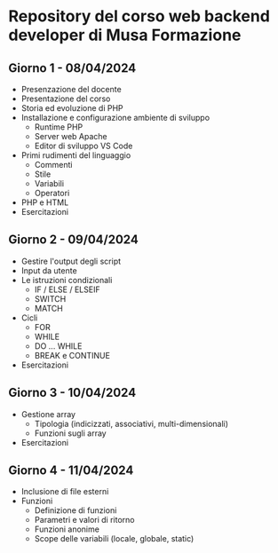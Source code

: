 # Repository del corso web backend developer di Musa Formazione

## Giorno 1 - 08/04/2024

- Presenzazione del docente
- Presentazione del corso
- Storia ed evoluzione di PHP
- Installazione e configurazione ambiente di sviluppo
  - Runtime PHP
  - Server web Apache
  - Editor di sviluppo VS Code
- Primi rudimenti del linguaggio
  - Commenti
  - Stile
  - Variabili
  - Operatori
- PHP e HTML
- Esercitazioni

## Giorno 2 - 09/04/2024

- Gestire l'output degli script
- Input da utente
- Le istruzioni condizionali
    - IF / ELSE / ELSEIF
    - SWITCH
    - MATCH
- Cicli
    - FOR
    - WHILE
    - DO ... WHILE
    - BREAK e CONTINUE
- Esercitazioni

## Giorno 3 - 10/04/2024

- Gestione array
     - Tipologia (indicizzati, associativi, multi-dimensionali)
     - Funzioni sugli array
- Esercitazioni

## Giorno 4 - 11/04/2024

- Inclusione di file esterni
- Funzioni
  - Definizione di funzioni
  - Parametri e valori di ritorno
  - Funzioni anonime
  - Scope delle variabili (locale, globale, static)